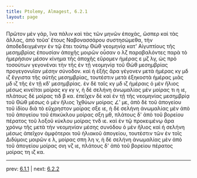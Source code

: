 ```yaml
---
title: Ptolemy, Almagest, 6.2.1
layout: page
---
```


Πρῶτον μὲν γάρ, ἵνα πάλιν καὶ τὰς τῶν μηνῶν ἐποχάς, ὥσπερ καὶ τὰς ἄλλας, ἀπὸ τοῦαʹ ἔτους Ναβονασσάρου συστησώμεθα, τὴν ἀποδεδειγμένην ἐν τῷ ἔτει τούτῳ Θὼθ νεομηνίᾳ κατ' Αἰγυπτίους τῆς μεσημβρίας ἐπουσίαν ἀποχῆς μοιρῶν οὖσαν ο λζ παραβαλόντες παρὰ τὸ ἡμερήσιον μέσον κίνημα τῆς ἀποχῆς εὕρομεν ἡμέρας ε μζ λγ, ὡς πρὸ τοσούτων γεγονέναι τὴν τῆς ἐν τῇ νεομηνίᾳ τοῦ Θὼθ μεσημβρίας προγεγονυῖαν μέσην σύνοδον. καὶ ἡ ἑξῆς ἄρα γέγονεν μετὰ ἡμέρας κγ μδ ιζ ἔγγιστα τῆς αὐτῆς μεσημβρίας, τουτέστιν μετὰ ἑξηκοστὰ ἡμέρας μιᾶς μδ ιζ τῆς ἐν τῇ κδʹ μεσημβρίας. ἐν δὲ ταῖς κγ μδ ιζ ἡμέραις ὁ μὲν ἥλιος μέσως κινεῖται μοίρας κγ κγ ν, ἡ δὲ σελήνη ἀνωμαλίας μὲν μοίρας τι η ιε, πλάτους δὲ μοίρας τιδ β κα. ἐπεῖχεν δὲ καὶ ἐν τῇ τῆς νεομηνίας μεσημβρίᾳ τοῦ Θὼθ μέσως ὁ μὲν ἥλιος Ἰχθύων μοίρας ∠ʹ με, ἀπὸ δὲ τοῦ ἀπογείου τοῦ ἰδίου διὰ τὸ εὔχρηστον μοίρας σξε ιε, ἡ δὲ σελήνη ἀνωμαλίας μὲν ἀπὸ τοῦ ἀπογείου τοῦ ἐπικύκλου μοίρας σξη μθ, πλάτους δ' ἀπὸ τοῦ βορείου πέρατος τοῦ λοξοῦ κύκλου μοίρας τνδ ιε. καὶ ἐν τῷ προκειμένῳ ἄρα χρόνῳ τῆς μετὰ τὴν νεομηνίαν μέσης συνόδου ὁ μὲν ἥλιος καὶ ἡ σελήνη μέσως ἀπεῖχον ἀμφότεροι τοῦ ἡλιακοῦ ἀπογείου, τουτέστιν τῶν ἐν τοῖς Διδύμοις μοιρῶν ε λ, μοίρας σπη λη ν, ἡ δὲ σελήνη ἀνωμαλίας μὲν ἀπὸ τοῦ ἀπογείου μοίρας σιη νζ ιε, πλάτους δ' ἀπὸ τοῦ βορείου πέρατος μοίρας τη ιζ κα. 

---

prev: [6.1.1](../6.1.1/) | next: [6.2.2](../6.2.2/)

